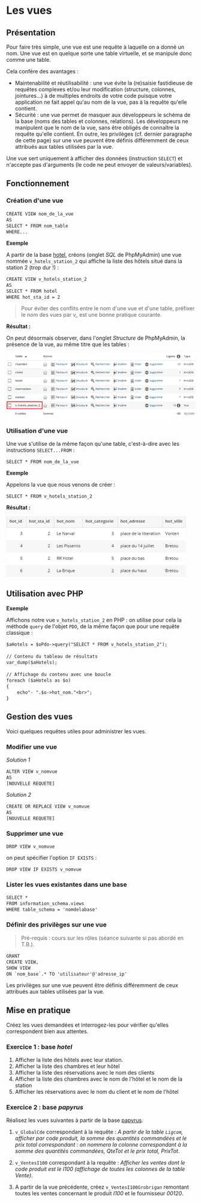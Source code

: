 <!-- HB, 28/04/2020 -->

# Les vues

## Présentation

Pour faire très simple, une vue est une requête à laquelle on a donné un nom. Une vue est en quelque sorte une table virtuelle, et se manipule donc comme une table. 
 
Cela confère des avantages : 

* Maintenabilité et réutilisabilité : une vue évite la (re)saisie fastidieuse de requêtes complexes et/ou leur modification (structure, colonnes, jointures...) à de multiples endroits de votre code puisque votre application ne fait appel qu'au nom de la vue, pas à la requête qu'elle contient.
* Sécurité : une vue permet de masquer aux développeurs le schéma de la base (noms des tables et colonnes, relations). Les développeurs ne manipulent que le nom de la vue, sans être obligés de connaître la requête qu'elle contient. En outre, les privilèges (cf. dernier paragraphe de cette page) sur une vue peuvent être définis différemment de ceux attribués aux tables utilisées par la vue.

Une vue sert uniquement à afficher des données (instruction `SELECT`) et n'accepte pas d'arguments (le code ne peut envoyer de valeurs/variables).

## Fonctionnement

### Création d'une vue

    CREATE VIEW nom_de_la_vue
    AS
    SELECT * FROM nom_table
    WHERE...

**Exemple**

A partir de la base [hotel](bases_sql/hotel.sql), créons (onglet _SQL_ de PhpMyAdmin) une vue nommée `v_hotels_station_2` qui affiche la liste des hôtels situé dans la station 2 (trop dur !) : 

	CREATE VIEW v_hotels_station_2
    AS
    SELECT * FROM hotel
    WHERE hot_sta_id = 2

> Pour éviter des conflits entre le nom d'une vue et d'une table, préfixer le nom des vues par *v_* est une bonne pratique courante.

**Résultat :**

On peut désormais observer, dans l'onglet _Structure_ de PhpMyAdmin, la présence de la vue, au même titre que les tables : 

![images/exemple_hotel_structure.png](images/exemple_hotel_structure.png)

### Utilisation d'une vue

Une vue s'utilise de la même façon qu'une table, c'est-à-dire avec les instructions `SELECT...FROM` :

    SELECT * FROM nom_de_la_vue

**Exemple**

Appelons la vue que nous venons de créer :

	SELECT * FROM v_hotels_station_2

**Résultat :**

![images/exemple_hotel_resultats.png](images/exemple_hotel_resultats.png)

## Utilisation avec PHP

**Exemple**

Affichons notre vue `v_hotels_station_2` en PHP : on utilise pour cela la méthode `query` de l'objet `PDO`, de la même façon que pour une requête classique : 

	$aHotels = $oPdo->query("SELECT * FROM v_hotels_station_2");

    // Contenu du tableau de résultats
	var_dump($aHotels);

    // Affichage du contenu avec une boucle
	foreach ($aHotels as $o) 
	{
    	echo"- ".$o->hot_nom."<br>";
	}
 
## Gestion des vues

Voici quelques requêtes utiles pour administrer les vues.

### Modifier une vue

*Solution 1*

    ALTER VIEW v_nomvue 
    AS 
    [NOUVELLE REQUETE]

*Solution 2*

    CREATE OR REPLACE VIEW v_nomvue
    AS
    [NOUVELLE REQUETE]       

### Supprimer une vue  

    DROP VIEW v_nomvue 
    
on peut spécifier l'option `IF EXISTS` :
 
    DROP VIEW IF EXISTS v_nomvue 

### Lister les vues existantes dans une base

    SELECT * 
    FROM information_schema.views
    WHERE table_schema = 'nomdelabase' 
 
### Définir des privilèges sur une vue

> Pré-requis : cours sur les rôles (séance suivante si pas abordé en T.B.). 
 
    GRANT 
    CREATE VIEW, 
    SHOW VIEW 
    ON `nom_base`.* TO 'utilisateur'@'adresse_ip'    

Les privilèges sur une vue peuvent être définis différemment de ceux attribués aux tables utilisées par la vue.

## Mise en pratique

Créez les vues demandées et interrogez-les pour vérifier qu'elles correspondent bien aux attentes. 

### Exercice 1 : base _hotel_

1. Afficher la liste des hôtels avec leur station. 
2. Afficher la liste des chambres et leur hôtel
3. Afficher la liste des réservations avec le nom des clients
4. Afficher la liste des chambres avec le nom de l'hôtel et le nom de la station
5. Afficher les réservations avec le nom du client et le nom de l'hôtel

### Exercice 2 : base _papyrus_

Réalisez les vues suivantes à partir de la base [papyrus](bases_sql/papyrus.sql). 

1. `v_GlobalCde` correspondant à la requête : 
_A partir de la table `Ligcom`, afficher par code produit, la somme des quantités 
commandées et le prix total correspondant : on nommera la colonne 
correspondant à la somme des quantités commandées, QteTot et le prix total, 
PrixTot_. 

2. `v_VentesI100` correspondant à la requête : _Afficher les ventes dont le code produit est le I100 (affichage de toutes les colonnes de la table Vente)_. 
 
3. A partir de la vue précédente, créez `v_VentesI100Grobrigan` remontant toutes les ventes 
concernant le produit _I100_ et le fournisseur _00120_. 
